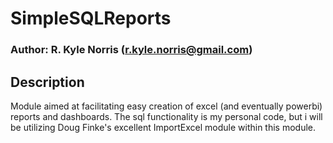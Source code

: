 # SimpleSQLReports

### Author: R. Kyle Norris (r.kyle.norris@gmail.com)

## Description
Module aimed at facilitating easy creation of excel (and eventually powerbi) reports and dashboards. The sql functionality is my personal code, but i will be utilizing Doug Finke's excellent ImportExcel module within this module.